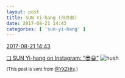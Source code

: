 ```yaml
---
layout: post
title: SUN Yi-hang (孙亦航)
date: 2017-08-21 14:43
categories: [ 'sun-yi-hang' ]
---
```


<div class="weibo-info">
  <a href="http://weibo.com/2565158051/Fi7FpkDhr">2017-08-21 14:43</a>
</div>

[❏ SUN Yi-hang on Instagram: “😎😀”](https://www.instagram.com/p/BYC7rTlDUyc/) ![hush](http://img.t.sinajs.cn/t4/appstyle/expression/ext/normal/a6/x_org.gif)

<!-- more -->

<small>(This post is sent from [@YXZHty](http://weibo.com/2565158051).)</small>
